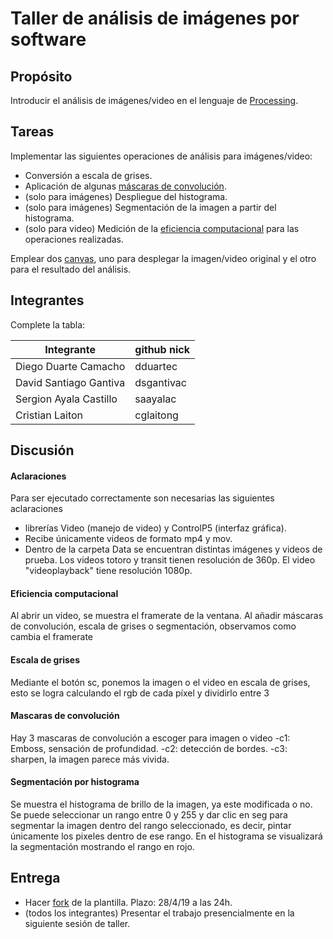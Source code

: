 # Taller de análisis de imágenes por software

## Propósito

Introducir el análisis de imágenes/video en el lenguaje de [Processing](https://processing.org/).

## Tareas

Implementar las siguientes operaciones de análisis para imágenes/video:

* Conversión a escala de grises.
* Aplicación de algunas [máscaras de convolución](https://en.wikipedia.org/wiki/Kernel_(image_processing)).
* (solo para imágenes) Despliegue del histograma.
* (solo para imágenes) Segmentación de la imagen a partir del histograma.
* (solo para video) Medición de la [eficiencia computacional](https://processing.org/reference/frameRate.html) para las operaciones realizadas.

Emplear dos [canvas](https://processing.org/reference/PGraphics.html), uno para desplegar la imagen/video original y el otro para el resultado del análisis.

## Integrantes

Complete la tabla:

| Integrante | github nick |
|------------|-------------|
|   Diego Duarte Camacho         |   dduartec          |
|   David Santiago Gantiva         |   dsgantivac          |
|   Sergion Ayala Castillo         |   saayalac         |
|   Cristian Laiton         |   cglaitong          |

## Discusión
#### Aclaraciones
Para ser ejecutado correctamente son necesarias las siguientes aclaraciones
- librerías Video (manejo de video) y ControlP5 (interfaz gráfica).
- Recibe únicamente videos de formato mp4 y mov. 
- Dentro de la carpeta Data se encuentran distintas imágenes y videos de prueba. Los videos totoro y transit tienen resolución de 360p. El video "videoplayback" tiene resolución 1080p.
#### Eficiencia computacional
Al abrir un video, se muestra el framerate de la ventana. Al añadir máscaras de convolución, escala de grises o segmentación, observamos como cambia el framerate
#### Escala de grises
Mediante el botón sc, ponemos la imagen o el video en escala de grises, esto se logra calculando el rgb de cada píxel y dividirlo entre 3
#### Mascaras de convolución
Hay 3 mascaras de convolución a escoger para imagen o video
-c1: Emboss, sensación de profundidad.
-c2: detección de bordes.
-c3: sharpen, la imagen parece más vivida.
#### Segmentación por histograma
Se muestra el histograma de brillo de la imagen, ya este modificada o no.
Se puede seleccionar un rango entre 0 y 255 y dar clic en seg para segmentar la imagen dentro del rango seleccionado, es decir, pintar únicamente los pixeles dentro de ese rango.
En el histograma se visualizará la segmentación mostrando el rango en rojo.

## Entrega

* Hacer [fork](https://help.github.com/articles/fork-a-repo/) de la plantilla. Plazo: 28/4/19 a las 24h.
* (todos los integrantes) Presentar el trabajo presencialmente en la siguiente sesión de taller.
